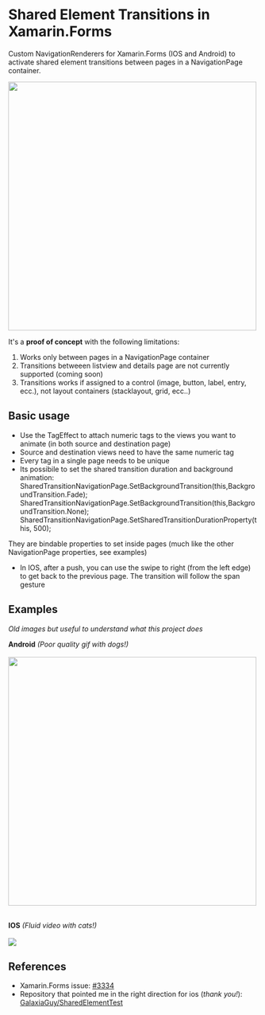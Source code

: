 # Shared Element Transitions in Xamarin.Forms
Custom NavigationRenderers for Xamarin.Forms (IOS and Android) to activate shared element transitions between pages in a NavigationPage container.

<img src="http://www.evolutionlab.it/github/transition_droid_new.gif" height="500">

It's a <b>proof of concept</b> with the following limitations:

1) Works only between pages in a NavigationPage container
2) Transitions betweeen listview and details page are not currently supported (coming soon)
3) Transitions works if assigned to a control (image, button, label, entry, ecc.), not layout containers (stacklayout, grid, ecc..)

## Basic usage

- Use the TagEffect to attach numeric tags to the views you want to animate (in both source and destination page)
- Source and destination views need to have the same numeric tag
- Every tag in a single page needs to be unique
- Its possibile to set the shared transition duration and background animation:
SharedTransitionNavigationPage.SetBackgroundTransition(this,BackgroundTransition.Fade);
SharedTransitionNavigationPage.SetBackgroundTransition(this,BackgroundTransition.None);
SharedTransitionNavigationPage.SetSharedTransitionDurationProperty(this, 500);

They are bindable properties to set inside pages (much like the other NavigationPage properties, see examples)

- In IOS, after a push, you can use the swipe to right (from the left edge) to get back to the previous page. The transition will follow the span gesture

## Examples
*Old images but useful to understand what this project does*

**Android** *(Poor quality gif with dogs!)*<br><br>
<img src="http://www.evolutionlab.it/github/transition_droid_new.gif" height="500">
<br><br>

**IOS** *(Fluid video with cats!)*<br><br>
<a href="https://www.youtube.com/watch?v=A826mg30D74" target="_blank"><img src="https://img.youtube.com/vi/A826mg30D74/0.jpg"></a>

## References

- Xamarin.Forms issue: <a href="https://github.com/xamarin/Xamarin.Forms/issues/3334">#3334</a>
- Repository that pointed me in the right direction for ios (*thank you!*): <a href="https://github.com/GalaxiaGuy/SharedElementTest">GalaxiaGuy/SharedElementTest</a>


